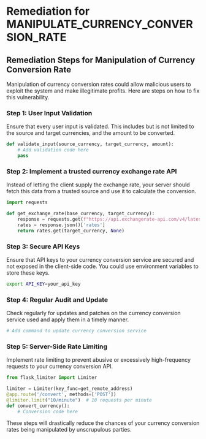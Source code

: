 # Remediation for MANIPULATE_CURRENCY_CONVERSION_RATE

## Remediation Steps for Manipulation of Currency Conversion Rate

Manipulation of currency conversion rates could allow malicious users to exploit the system and make illegitimate profits. Here are steps on how to fix this vulnerability.

### Step 1: User Input Validation
Ensure that every user input is validated. This includes but is not limited to the source and target currencies, and the amount to be converted.

```python
def validate_input(source_currency, target_currency, amount):
    # Add validation code here
    pass
```

### Step 2: Implement a trusted currency exchange rate API
Instead of letting the client supply the exchange rate, your server should fetch this data from a trusted source and use it to calculate the conversion. 

```python
import requests

def get_exchange_rate(base_currency, target_currency):
    response = requests.get(f"https://api.exchangerate-api.com/v4/latest/{base_currency}")
    rates = response.json()['rates']
    return rates.get(target_currency, None)
```

### Step 3: Secure API Keys
Ensure that API keys to your currency conversion service are secured and not exposed in the client-side code. You could use environment variables to store these keys.

```bash
export API_KEY=your_api_key
```

### Step 4: Regular Audit and Update
Check regularly for updates and patches on the currency conversion service used and apply them in a timely manner.

```bash
# Add command to update currency conversion service
```

### Step 5: Server-Side Rate Limiting
Implement rate limiting to prevent abusive or excessively high-frequency requests to your currency conversion API.

```python
from flask_limiter import Limiter

limiter = Limiter(key_func=get_remote_address)
@app.route('/convert', methods=['POST'])
@limiter.limit("10/minute")  # 10 requests per minute
def convert_currency():
    # Conversion code here
```

These steps will drastically reduce the chances of your currency conversion rates being manipulated by unscrupulous parties.
